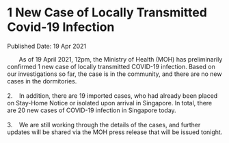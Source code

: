 <html>
    <meta http-equiv="Content-Type" content="text/html; charset=utf-8"/>
    <meta charset="utf-8"/>
    <title>1 New Case of Locally Transmitted Covid-19 Infection</title>
    <body><h1>1 New Case of Locally Transmitted Covid-19 Infection</h1>
    <p>Published Date: 19 Apr 2021</p> <p>&nbsp; &nbsp; &nbsp; &nbsp;As of 19 April 2021, 12pm, the Ministry of Health (MOH) has preliminarily confirmed 1 new case of locally transmitted COVID-19 infection. Based on our investigations so far, the case is in the community, and there are no new cases in the dormitories. <br><br>2.&nbsp; &nbsp; In addition, there are 19 imported cases, who had already been placed on Stay-Home Notice or isolated upon arrival in Singapore. In total, there are 20 new cases of COVID-19 infection in Singapore today.<br><br>3.&nbsp; &nbsp; We are still working through the details of the cases, and further updates will be shared via the MOH press release that will be issued tonight.</p> <p>&nbsp;</p></body>
</html>